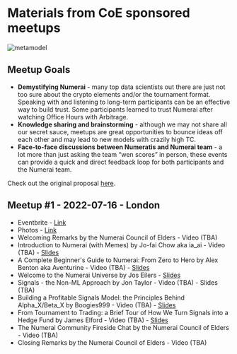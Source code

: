 # Materials from CoE sponsored meetups

![metamodel](https://i.ibb.co/3fq3rnP/the-metamodel-v01.jpg)

## Meetup Goals

- **Demystifying Numerai** - many top data scientists out there are just not too sure about the crypto elements and/or the tournament format. Speaking with and listening to long-term participants can be an effective way to build trust. Some participants learned to trust Numerai after watching Office Hours with Arbitrage.
- **Knowledge sharing and brainstorming** - although we may not share all our secret sauce, meetups are great opportunities to bounce ideas off each other and may lead to new models with crazily high TC.
- **Face-to-face discussions between Numeratis and Numerai team** - a lot more than just asking the team “wen scores” in person, these events can provide a quick and direct feedback loop for both participants and the Numerai team.

Check out the original proposal [here](https://forum.numer.ai/t/proposal-around-the-world-with-numeratis/5301).


## Meetup #1 - 2022-07-16 - London

- Eventbrite - [Link](https://www.eventbrite.com/e/numerai-community-meetuphackathon-tickets-353999751787)
- Photos - [Link](https://drive.google.com/drive/folders/1iIBlh_jlUdi-fa1x4Lhrw9SmmrZWXQxq?usp=sharing)
- Welcoming Remarks by the Numerai Council of Elders - Video (TBA)
- Introduction to Numerai (with Memes) by Jo-fai Chow aka ia_ai - Video (TBA) - [Slides](https://drive.google.com/file/d/1B3eD91fFdPwYCJpXI6wpSKUY9RewJhdQ/view?usp=sharing)
- A Complete Beginner's Guide to Numerai: From Zero to Hero by Alex Benton aka Aventurine - Video (TBA) - [Slides](https://drive.google.com/file/d/1O-BR8MNNajqKs38GZrp9Cljo-eMNcT7e/view?usp=sharing)
- Welcome to the Numerai Universe by Jos Eilers - [Slides](https://drive.google.com/file/d/1uAG79B-EUcJD9OL4o6Nxikhx_hoBI2R3/view?usp=sharing)
- Signals - the Non-ML Approach by Jon Taylor - Video (TBA) - Slides (TBA)
- Building a Profitable Signals Model: the Principles Behind Alpha_X/Beta_X by Boogies999 - Video (TBA) - [Slides](https://drive.google.com/file/d/1tcNxwlqCDfNpaZwW2ZRnaG-yHGCdVLPE/view?usp=sharing)
- From Tournament to Trading: a Brief Tour of How We Turn Signals into a Hedge Fund by James Elford - Video (TBA) - [Slides](https://drive.google.com/file/d/1-9zLcLMWpqy_NKCg4o0zQwgm4UaPYEgq/view?usp=sharing)
- The Numerai Community Fireside Chat by the Numerai Council of Elders - Video (TBA)
- Closing Remarks by the Numerai Council of Elders - Video (TBA)
